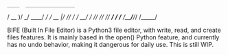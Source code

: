     ____  ________________
   / __ )/  _/ ____/ ____/
  / __  |/ // /_  / __/
 / /_/ // // __/ / /___
/_____/___/_/   /_____/

BIFE (Built In File Editor) is a Python3 file editor, with write, read, and create files features.
It is mainly based in the open() Python feature, and currently has no undo behavior, making it dangerous for daily use.
This is still WIP.
